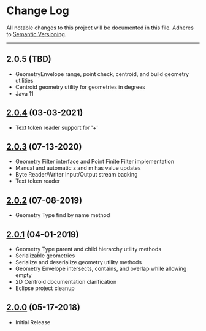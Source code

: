 # Change Log
All notable changes to this project will be documented in this file.
Adheres to [Semantic Versioning](http://semver.org/).

---

## 2.0.5 (TBD)

* GeometryEnvelope range, point check, centroid, and build geometry utilities
* Centroid geometry utility for geometries in degrees
* Java 11

## [2.0.4](https://github.com/ngageoint/simple-features-java/releases/tag/2.0.4) (03-03-2021)

* Text token reader support for '+'

## [2.0.3](https://github.com/ngageoint/simple-features-java/releases/tag/2.0.3) (07-13-2020)

* Geometry Filter interface and Point Finite Filter implementation
* Manual and automatic z and m has value updates
* Byte Reader/Writer Input/Output stream backing
* Text token reader

## [2.0.2](https://github.com/ngageoint/simple-features-java/releases/tag/2.0.2) (07-08-2019)

* Geometry Type find by name method

## [2.0.1](https://github.com/ngageoint/simple-features-java/releases/tag/2.0.1) (04-01-2019)

* Geometry Type parent and child hierarchy utility methods
* Serializable geometries
* Serialize and deserialize geometry utility methods
* Geometry Envelope intersects, contains, and overlap while allowing empty
* 2D Centroid documentation clarification
* Eclipse project cleanup

## [2.0.0](https://github.com/ngageoint/simple-features-java/releases/tag/2.0.0) (05-17-2018)

* Initial Release
